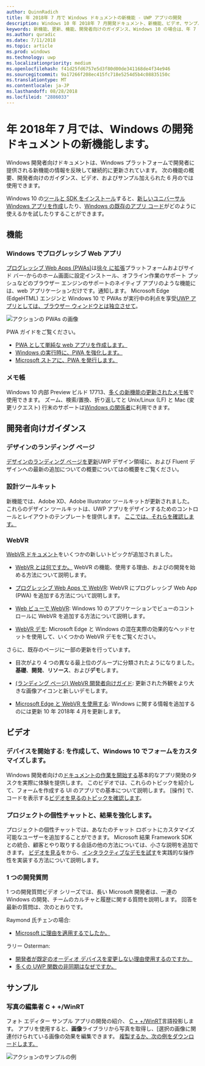 ```yaml
---
author: QuinnRadich
title: 年 2018年 7 月で Windows ドキュメントの新機能 - UWP アプリの開発
description: Windows 10 年 2018年 7 月開発ドキュメント、新機能、ビデオ、サンプル、および開発者向けのガイダンスが追加されました。
keywords: 新機能、更新、機能、開発者向けのガイダンス、Windows 10 の場合は、年 7 月
ms.author: quradic
ms.date: 7/11/2018
ms.topic: article
ms.prod: windows
ms.technology: uwp
ms.localizationpriority: medium
ms.openlocfilehash: f41d25fd6757e5d3f80d00de341168de4f34e946
ms.sourcegitcommit: 9a17266f208ec415fc718e5254d5b4c08835150c
ms.translationtype: MT
ms.contentlocale: ja-JP
ms.lasthandoff: 08/28/2018
ms.locfileid: "2886033"
---
```

# <a name="whats-new-in-the-windows-developer-docs-in-july-2018"></a>年 2018年 7 月では、Windows の開発ドキュメントの新機能します。

Windows 開発者向けドキュメントは、Windows プラットフォームで開発者に提供される新機能の情報を反映して継続的に更新されています。 次の機能の概要、開発者向けのガイダンス、ビデオ、およびサンプル加えられた 6 月のでは使用できます。

Windows 10 の[ツールと SDK をインストール](http://go.microsoft.com/fwlink/?LinkId=821431)すると、[新しいユニバーサル Windows アプリを作成](../get-started/create-uwp-apps.md)したり、[Windows の既存のアプリ コード](../porting/index.md)がどのように使えるかを試したりすることができます。

## <a name="features"></a>機能

### <a name="progressive-web-apps-on-windows"></a>Windows でプログレッシブ Web アプリ

[プログレッシブ Web Apps (PWAs)](https://developer.microsoft.com/windows/pwa)は[徐々 に拡張](https://wikipedia.org/wiki/Progressive_enhancement)プラットフォームおよびサイド バー-からのホーム画面に設定インストール、オフライン作業のサポート プッシュなどのブラウザー エンジンのサポートのネイティブ アプリのような機能には、web アプリケーションだけです。通知します。 Microsoft Edge (EdgeHTML) エンジンと Windows 10 で PWAs が実行中の利点を享受[UWP アプリとしては、ブラウザー ウィンドウとは独立させて](https://docs.microsoft.com/microsoft-edge/progressive-web-apps/windows-features)。

![アクションの PWAs の画像](images/progressive-web-apps.jpg)

PWA ガイドをご覧ください。

* [PWA として単純な web アプリを作成します。](https://docs.microsoft.com/microsoft-edge/progressive-web-apps/get-started)
* [Windows の実行時に、PWA を強化します。](https://docs.microsoft.com/en-us/microsoft-edge/progressive-web-apps/windows-features)
* [Microsoft ストアに、PWA を発行します。](https://docs.microsoft.com/microsoft-edge/progressive-web-apps/microsoft-store)

### <a name="notepad"></a>メモ帳

Windows 10 内部 Preview ビルド 17713、[多くの新機能の更新されたメモ帳](http://aka.ms/ant-man)で使用できます。 ズーム、検索/置換、折り返してと Unix/Linux (LF) と Mac (変更リクエスト) 行末のサポートは[Windows の関係者](https://insider.windows.com/)に利用できます。 

## <a name="developer-guidance"></a>開発者向けガイダンス

### <a name="design-landing-page"></a>デザインのランディング ページ

[デザインのランディング ページを更新](https://developer.microsoft.com/windows/apps/design)UWP デザイン領域に、および Fluent デザインへの最新の追加についての概要についてはの概要をご覧ください。

### <a name="design-toolkits"></a>設計ツールキット

新機能では、Adobe XD、Adobe Illustrator ツールキットが更新されました。 これらのデザイン ツールキットは、UWP アプリをデザインするためのコントロールとレイアウトのテンプレートを提供します。 [ここでは、それらを確認します。](../design/downloads/index.md)

### <a name="webvr"></a>WebVR

[WebVR ドキュメント](https://docs.microsoft.com/microsoft-edge/webvr/
)をいくつかの新しいトピックが追加されました。

* [WebVR とは何ですか。](https://docs.microsoft.com/microsoft-edge/webvr/what-is-webvr
) WebVR の機能、使用する理由、およびの開発を始める方法について説明します。

* [プログレッシブ Web Apps で WebVR](https://docs.microsoft.com/microsoft-edge/webvr/webvr-in-pwas): WebVR にプログレッシブ Web App (PWA) を追加する方法について説明します。

* [Web ビューで WebVR](https://docs.microsoft.com/microsoft-edge/webvr/webvr-in-webview): Windows 10 のアプリケーションでビューのコントロールに WebVR を追加する方法について説明します。

* [WebVR デモ](https://docs.microsoft.com/microsoft-edge/webvr/demos): Microsoft Edge と Windows の混在実際の効果的なヘッドセットを使用して、いくつかの WebVR デモをご覧ください。

さらに、既存のページに一部の更新を行っています。

* 目次がより 4 つの異なる最上位のグループに分類されたようになりました。**基礎**、**開発**、**リソース**、および**デモ**します。

* [(ランディング ページ) WebVR 開発者向けガイド](https://docs.microsoft.com/microsoft-edge/webvr/): 更新された外観をより大きな画像アイコンと新しいデモします。

* [Microsoft Edge と WebVR を使用する](https://docs.microsoft.com/microsoft-edge/webvr/webvr-with-edge): Windows に関する情報を追加するのには更新 10 年 2018年 4 月を更新します。

## <a name="videos"></a>ビデオ

### <a name="get-started-for-devs-create-and-customize-a-form-on-windows-10"></a>デバイスを開始する: を作成して、Windows 10 でフォームをカスタマイズします。

Windows 開発者向けの[ドキュメントの作業を開始する](../get-started/index.md)基本的なアプリ開発のタスクを実際に体験を提供します。 このビデオでは、これらのトピックを紹介して、フォームを作成する UI のアプリでの基本について説明します。 [操作] で、コードを表示する[ビデオを見る](https://www.youtube.com/watch?v=AgngKzq4hKI&feature=youtu.be)[のトピックを確認します](http://aka.ms/CreateForms)。

### <a name="enhance-your-bot-with-project-personality-chat"></a>プロジェクトの個性チャットと、結果を強化します。

プロジェクトの個性チャットでは、あなたのチャット ロボットにカスタマイズ可能なユーザーを追加することができます。 Microsoft 結果 Framework SDK との統合、顧客とやり取りする会話の他の方法については、小さな説明を追加できます。 [ビデオを見る](https://www.youtube.com/watch?v=5C_uD8g2QKg&feature=youtu.be)をから、[インタラクティブなデモを試す](http://aka.ms/PersonalityChat)を実践的な操作性を実装する方法について説明します。

### <a name="one-dev-question"></a>1 つの開発質問

1 つの開発質問ビデオ シリーズでは、長い Microsoft 開発者は、一連の Windows の開発、チームのカルチャと履歴に関する質問を説明します。 回答を最新の質問は、次のとおりです。

Raymond 氏チェンの場合:

* [Microsoft に理由を適用するでしたか。](https://www.youtube.com/watch?v=oL8ymamkEMU&feature=youtu.be)

ラリー Osterman:

* [開発者が既定のオーディオ デバイスを変更しない理由使用するのですか。](https://www.youtube.com/watch?v=6aNUoVfbnmg&feature=youtu.be)
* [多くの UWP 関数の非同期はなぜですか。](https://www.youtube.com/watch?v=5M724QIy1Mk&feature=youtu.be)

## <a name="samples"></a>サンプル

### <a name="photo-editor-cwinrt"></a>写真の編集者 C + +/WinRT

フォト エディター サンプル アプリの開発の紹介、 [C + +/WinRT](../cpp-and-winrt-apis/intro-to-using-cpp-with-winrt.md)言語投影します。 アプリを使用すると、**画像**ライブラリから写真を取得し、[選択の画像に関連付けられている画像の効果を編集できます。 [複製するか、次の例をダウンロードします。](https://github.com/Microsoft/Windows-appsample-photo-editor)

![アクションのサンプルの例](images/photo-editor-banner.png)
